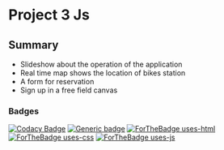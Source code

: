 # Project 3 Js

## Summary 

+   Slideshow about the operation of the application
+   Real time map shows the location of bikes station
+   A form for reservation 
+   Sign up in a free field canvas

### Badges 

[![Codacy Badge](https://api.codacy.com/project/badge/Grade/9e00dd0a3eb642518abb599084afdc36)](https://app.codacy.com/app/Matthias-Geslin/Project_3_Js?utm_source=github.com&utm_medium=referral&utm_content=Matthias-Geslin/Project_3_Js&utm_campaign=Badge_Grade_Settings)
[![Generic badge](https://img.shields.io/github/last-commit/Matthias-Geslin/Matthias-Geslin.svg?label=Last+Commit)](https://github.com/Matthias-Geslin/Project_3_Js/commits/master)
[![ForTheBadge uses-html](http://ForTheBadge.com/images/badges/uses-html.svg)](http://ForTheBadge.com)
[![ForTheBadge uses-css](http://ForTheBadge.com/images/badges/uses-css.svg)](http://ForTheBadge.com)
[![ForTheBadge uses-js](http://ForTheBadge.com/images/badges/uses-js.svg)](http://ForTheBadge.com)
